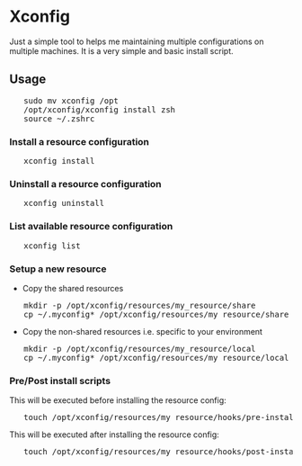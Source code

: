 # Xconfig

Just a simple tool to helps me maintaining multiple configurations on multiple machines.
It is a very simple and basic install script.

## Usage
<pre>
   sudo mv xconfig /opt
   /opt/xconfig/xconfig install zsh
   source ~/.zshrc
</pre>
### Install a resource configuration
<pre>
   xconfig install <resource>
</pre>
### Uninstall a resource configuration
<pre>
   xconfig uninstall <resource>
</pre>
### List available resource configuration
<pre>
   xconfig list
</pre>
### Setup a new resource

* Copy the shared resources
<pre>
   mkdir -p /opt/xconfig/resources/my_resource/share
   cp ~/.myconfig* /opt/xconfig/resources/my_resource/share
</pre>

* Copy the non-shared resources i.e. specific to your environment
<pre>
   mkdir -p /opt/xconfig/resources/my_resource/local
   cp ~/.myconfig* /opt/xconfig/resources/my_resource/local
</pre>

### Pre/Post install scripts

This will be executed before installing the resource config:
<pre>
   touch /opt/xconfig/resources/my_resource/hooks/pre-install.sh
</pre>
This will be executed after installing the resource config:
<pre>
   touch /opt/xconfig/resources/my_resource/hooks/post-install.sh
</pre>
